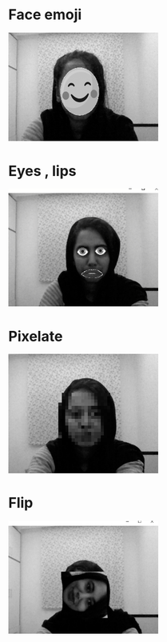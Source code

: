 # Face emoji
<img src='https://github.com/Parisa-Bagherzadeh/Image_processing/blob/main/Assignment23/Result/face_emoji.png' width='300'>

# Eyes , lips

<img src='https://github.com/Parisa-Bagherzadeh/Image_processing/blob/main/Assignment23/Result/eyes_lips.png' width='300'>


# Pixelate

<img src='https://github.com/Parisa-Bagherzadeh/Image_processing/blob/main/Assignment23/Result/pixelate.png' width='300'>


# Flip

<img src='https://github.com/Parisa-Bagherzadeh/Image_processing/blob/main/Assignment23/Result/flip.jpg ' width='300'>
